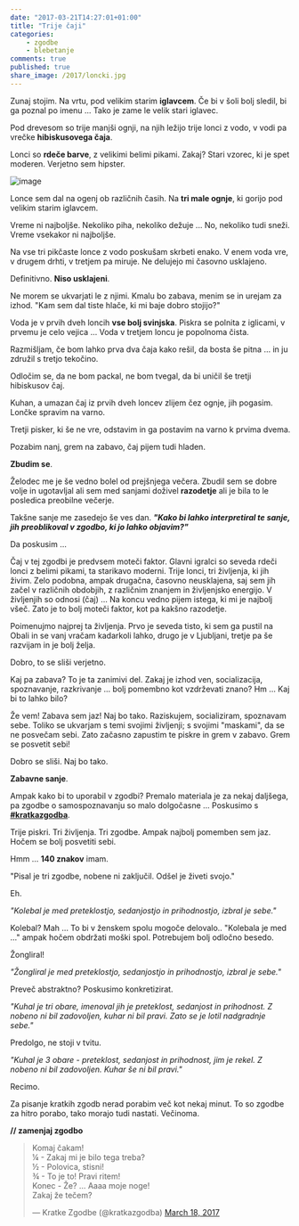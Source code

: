 ```yaml
---
date: "2017-03-21T14:27:01+01:00"
title: "Trije čaji"
categories: 
    - zgodbe
    - blebetanje
comments: true
published: true
share_image: /2017/loncki.jpg
---
```


Zunaj stojim. Na vrtu, pod velikim starim **iglavcem**. Če bi v šoli bolj sledil, bi ga poznal po imenu ... Tako je zame le velik stari iglavec. 

Pod drevesom so trije manjši ognji, na njih ležijo trije lonci z vodo, v vodi pa vrečke **hibiskusovega čaja**.

Lonci so **rdeče barve**, z velikimi belimi pikami. Zakaj? Stari vzorec, ki je spet moderen. Verjetno sem hipster. 

![image](/images/2017/loncki.jpg)

Lonce sem dal na ogenj ob različnih časih. Na **tri male ognje**, ki gorijo pod velikim starim iglavcem.

Vreme ni najboljše. Nekoliko piha, nekoliko dežuje ... No, nekoliko tudi sneži. Vreme vsekakor ni najboljše. 

Na vse tri pikčaste lonce z vodo poskušam skrbeti enako. V enem voda vre, v drugem drhti, v tretjem pa miruje. Ne delujejo mi časovno usklajeno. 

Definitivno. **Niso usklajeni**.

Ne morem se ukvarjati le z njimi. Kmalu bo zabava, menim se in urejam za izhod. "Kam sem dal tiste hlače, ki mi baje dobro stojijo?"

Voda je v prvih dveh loncih **vse bolj svinjska**. Piskra se polnita z iglicami, v prvemu je celo vejica … Voda v tretjem loncu je popolnoma čista.

Razmišljam, če bom lahko prva dva čaja kako rešil, da bosta še pitna … in ju združil s tretjo tekočino.

Odločim se, da ne bom packal, ne bom tvegal, da bi uničil še tretji hibiskusov čaj. 

Kuhan, a umazan čaj iz prvih dveh loncev zlijem čez ognje, jih pogasim. Lončke spravim na varno.

Tretji pisker, ki še ne vre, odstavim in ga postavim na varno k prvima dvema. 

Pozabim nanj, grem na zabavo, čaj pijem tudi hladen.

**Zbudim se**.

Želodec me je še vedno bolel od prejšnjega večera. Zbudil sem se dobre volje in ugotavljal ali sem med sanjami doživel **razodetje** ali je bila to le posledica preobilne večerje.

Takšne sanje me zasedejo še ves dan. ***"Kako bi lahko interpretiral te sanje, jih preoblikoval v zgodbo, ki jo lahko objavim?"***

Da poskusim …

Čaj v tej zgodbi je predvsem moteči faktor. Glavni igralci so seveda rdeči lonci z belimi pikami, ta starikavo moderni.  Trije lonci, tri življenja, ki jih živim. Zelo podobna, ampak drugačna, časovno neusklajena, saj sem jih začel v različnih obdobjih, z različnim znanjem in življenjsko energijo. V življenjih so odnosi (čaj) … Na koncu vedno pijem istega, ki mi je najbolj všeč. Zato je to bolj moteči faktor, kot pa kakšno razodetje.

Poimenujmo najprej ta življenja. Prvo je seveda tisto, ki sem ga pustil na Obali in se vanj vračam kadarkoli lahko, drugo je v Ljubljani, tretje pa še razvijam in je bolj želja.

Dobro, to se sliši verjetno.

Kaj pa zabava? To je ta zanimivi del. Zakaj je izhod ven, socializacija, spoznavanje, razkrivanje ... bolj pomembno kot vzdrževati znano? Hm … Kaj bi to lahko bilo?

Že vem! Zabava sem jaz! Naj bo tako. Raziskujem, socializiram, spoznavam sebe. Toliko se ukvarjam s temi svojimi življenji; s svojimi "maskami", da se ne posvečam sebi. Zato začasno zapustim te piskre in grem v zabavo. Grem se posvetit sebi!

Dobro se sliši. Naj bo tako.

**Zabavne sanje**.

Ampak kako bi to uporabil v zgodbi? Premalo materiala je za nekaj daljšega, pa zgodbe o samospoznavanju so malo dolgočasne … Poskusimo s **[#kratkazgodba](https://twitter.com/kratkazgodba)**. 

Trije piskri. Tri življenja. Tri zgodbe.
Ampak najbolj pomemben sem jaz. Hočem se bolj posvetiti sebi.

Hmm … **140 znakov** imam. 

"Pisal je tri zgodbe, nobene ni zaključil. Odšel je živeti svojo."

Eh.

*"Kolebal je med preteklostjo, sedanjostjo in prihodnostjo, izbral je sebe."*

Kolebal? Mah …  To bi v ženskem spolu mogoče delovalo.. "Kolebala je med …" ampak hočem obdržati moški spol. Potrebujem bolj odločno besedo.

Žongliral!

*"Žongliral je med preteklostjo, sedanjostjo in prihodnostjo, izbral je sebe."*

Preveč abstraktno? Poskusimo konkretizirat.

*"Kuhal je tri obare, imenoval jih je preteklost, sedanjost in prihodnost. Z nobeno ni bil zadovoljen, kuhar ni bil pravi. Zato se je lotil nadgradnje sebe."*

Predolgo, ne stoji v tvitu.

*"Kuhal je 3 obare - preteklost, sedanjost in prihodnost, jim je rekel. Z nobeno ni bil zadovoljen. Kuhar še ni bil pravi."*

Recimo.

Za pisanje kratkih zgodb nerad porabim več kot nekaj minut. To so zgodbe za hitro porabo, tako morajo tudi nastati. Večinoma.

**// zamenjaj zgodbo**

<blockquote class="twitter-tweet" data-lang="en"><p lang="sl" dir="ltr">Komaj čakam!<br>¼ - Zakaj mi je bilo tega treba?<br>½ - Polovica, stisni!<br>¾ - To je to! Pravi ritem!<br>Konec - Že? … Aaaa moje noge!<br>Zakaj že tečem?</p>&mdash; Kratke Zgodbe (@kratkazgodba) <a href="https://twitter.com/kratkazgodba/status/843148362736132097">March 18, 2017</a></blockquote>
